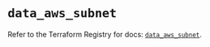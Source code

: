 # `data_aws_subnet`

Refer to the Terraform Registry for docs: [`data_aws_subnet`](https://registry.terraform.io/providers/hashicorp/aws/6.0.0/docs/data-sources/subnet).

